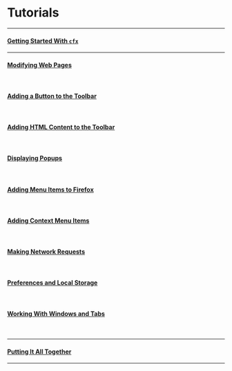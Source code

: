 # Tutorials #

<hr />

#### [Getting Started With `cfx`](dev-guide/addon-development/getting-started-with-cfx.html) ####

<hr />

#### [Modifying Web Pages](dev-guide/addon-development/tutorials/modifying-web-pages.html) ####
<br/>

#### [Adding a Button to the Toolbar](dev-guide/addon-development/tutorials/modifying-web-pages.html) ####
<br/>

#### [Adding HTML Content to the Toolbar](dev-guide/addon-development/tutorials/modifying-web-pages.html) ####
<br/>

#### [Displaying Popups](dev-guide/addon-development/tutorials/modifying-web-pages.html) ####
<br/>

#### [Adding Menu Items to Firefox](dev-guide/addon-development/tutorials/modifying-web-pages.html) ####
<br/>

#### [Adding Context Menu Items](dev-guide/addon-development/tutorials/modifying-web-pages.html) ####
<br/>

#### [Making Network Requests](dev-guide/addon-development/tutorials/modifying-web-pages.html) ####
<br/>

#### [Preferences and Local Storage](dev-guide/addon-development/tutorials/modifying-web-pages.html) ####
<br/>

#### [Working With Windows and Tabs](dev-guide/addon-development/tutorials/modifying-web-pages.html) ####
<br/>

<hr />

#### [Putting It All Together](dev-guide/addon-development/tutorials/modifying-web-pages.html) ####

<hr />